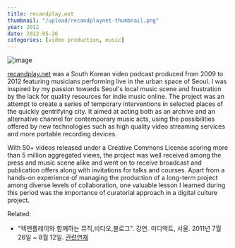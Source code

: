 ```yaml
---
title: recandplay.net
thumbnail: "/upload/recandplaynet-thumbnail.png"
year: 2012
date: 2012-05-26
categories: [video production, music]
---
```


![image](/upload/recandplaynet.png)

[recandplay.net](http://recandplay.net/index/) was a South Korean video podcast produced from 2009 to 2012 featuring musicians performing live in the urban space of Seoul. I was inspired by my passion towards Seoul's local music scene and frustration by the lack for quality resources for indie music online. The project was an attempt to create a series of temporary interventions in selected places of the quickly gentrifying city. It aimed at acting both as an archive and an alternative channel for contemporary music acts, using the possibilities offered by new technologies such as high quality video streaming services and more portable recording devices. 

With 50+ videos released under a Creative Commons License scoring more than 5 million aggregated views, the project was well received among the press and music scene alike and went on to receive broadcast and publication offers along with invitations for talks and courses. Apart from a hands-on experience of managing the production of a long-term project among diverse levels of collaboration, one valuable lesson I learned during this period was the importance of curatorial approach in a digital culture project.

Related: 

- "렉앤플레이와 함께하는 뮤직,비디오,블로그". 강연. 미디액트, 서울. 2011년 7월 26일 ~ 8월 12일. [관련연재](http://www.mediact.org/web/board/edu_news_view.php?code=Guide&mode=View&bbid=EDU_MOVIEMAKE&page=1&nums=19&sfl=&stx=&grp=)